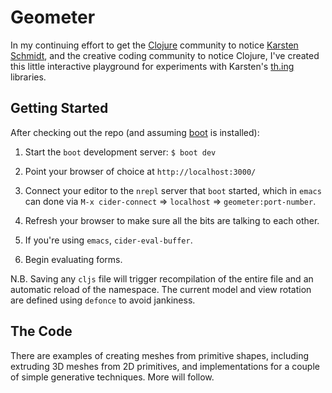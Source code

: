 # Geometer

In my continuing effort to get the [Clojure](http://clojure.org)
community to notice [Karsten Schmidt](http://postspectacular.com), and
the creative coding community to notice Clojure, I've created this
little interactive playground for experiments with Karsten's
[th.ing](https://github.com/thi-ng) libraries.

## Getting Started

After checking out the repo (and assuming
[boot](https://github.com/boot-clj/boot) is installed):

1. Start the `boot` development server: `$ boot dev`

2. Point your browser of choice at `http://localhost:3000/`

3. Connect your editor to the `nrepl` server that `boot` started,
   which in `emacs` can done via `M-x cider-connect` ⇒ `localhost` ⇒
   `geometer:port-number`.

4. Refresh your browser to make sure all the bits are talking to each other.

5. If you're using `emacs`, `cider-eval-buffer`.

6. Begin evaluating forms.

N.B. Saving any `cljs` file will trigger recompilation of the entire file
and an automatic reload of the namespace. The current model and view
rotation are defined using `defonce` to avoid jankiness.

## The Code

There are examples of creating meshes from primitive shapes, including
extruding 3D meshes from 2D primitives, and implementations for a
couple of simple generative techniques. More will follow.
